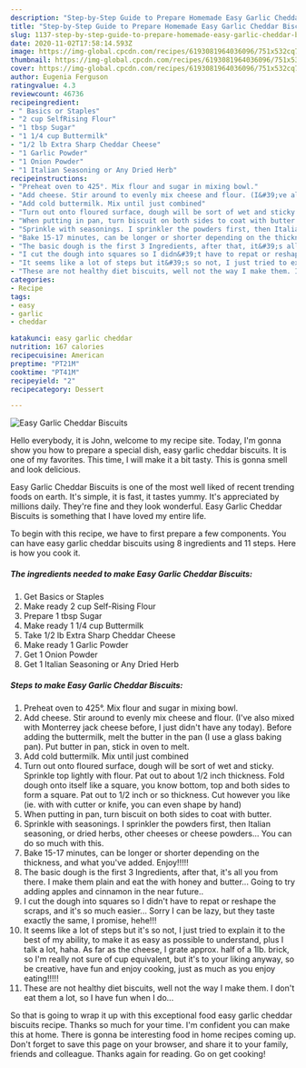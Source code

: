 ```yaml
---
description: "Step-by-Step Guide to Prepare Homemade Easy Garlic Cheddar Biscuits"
title: "Step-by-Step Guide to Prepare Homemade Easy Garlic Cheddar Biscuits"
slug: 1137-step-by-step-guide-to-prepare-homemade-easy-garlic-cheddar-biscuits
date: 2020-11-02T17:58:14.593Z
image: https://img-global.cpcdn.com/recipes/6193081964036096/751x532cq70/easy-garlic-cheddar-biscuits-recipe-main-photo.jpg
thumbnail: https://img-global.cpcdn.com/recipes/6193081964036096/751x532cq70/easy-garlic-cheddar-biscuits-recipe-main-photo.jpg
cover: https://img-global.cpcdn.com/recipes/6193081964036096/751x532cq70/easy-garlic-cheddar-biscuits-recipe-main-photo.jpg
author: Eugenia Ferguson
ratingvalue: 4.3
reviewcount: 46736
recipeingredient:
- " Basics or Staples"
- "2 cup SelfRising Flour"
- "1 tbsp Sugar"
- "1 1/4 cup Buttermilk"
- "1/2 lb Extra Sharp Cheddar Cheese"
- "1 Garlic Powder"
- "1 Onion Powder"
- "1 Italian Seasoning or Any Dried Herb"
recipeinstructions:
- "Preheat oven to 425°. Mix flour and sugar in mixing bowl."
- "Add cheese. Stir around to evenly mix cheese and flour. (I&#39;ve also mixed with Monterrey jack cheese before, I just didn&#39;t have any today). Before adding the buttermilk, melt the butter in the pan (I use a glass baking pan). Put butter in pan, stick in oven to melt."
- "Add cold buttermilk. Mix until just combined"
- "Turn out onto floured surface, dough will be sort of wet and sticky. Sprinkle top lightly with flour. Pat out to about 1/2 inch thickness. Fold dough onto itself like a square, you know bottom, top and both sides to form a square. Pat out to 1/2 inch or so thickness. Cut however you like (ie. with with cutter or knife, you can even shape by hand)"
- "When putting in pan, turn biscuit on both sides to coat with butter."
- "Sprinkle with seasonings. I sprinkler the powders first, then Italian seasoning, or dried herbs, other cheeses or cheese powders... You can do so much with this."
- "Bake 15-17 minutes, can be longer or shorter depending on the thickness, and what you&#39;ve added. Enjoy!!!!!"
- "The basic dough is the first 3 Ingredients, after that, it&#39;s all you from there. I make them plain and eat the with honey and butter... Going to try adding apples and cinnamon in the near future.."
- "I cut the dough into squares so I didn&#39;t have to repat or reshape the scraps, and it&#39;s so much easier... Sorry I can be lazy, but they taste exactly the same, I promise, hehe!!!"
- "It seems like a lot of steps but it&#39;s so not, I just tried to explain it to the best of my ability, to make it as easy as possible to understand, plus I talk a lot, haha.  As far as the cheese, I grate approx. half of a 1lb. brick, so I&#39;m really not sure of cup equivalent, but it&#39;s to your liking anyway, so be creative, have fun and enjoy cooking, just as much as you enjoy eating!!!!!"
- "These are not healthy diet biscuits, well not the way I make them. I don&#39;t eat them a lot, so I have fun when I do..."
categories:
- Recipe
tags:
- easy
- garlic
- cheddar

katakunci: easy garlic cheddar 
nutrition: 167 calories
recipecuisine: American
preptime: "PT21M"
cooktime: "PT41M"
recipeyield: "2"
recipecategory: Dessert

---
```



![Easy Garlic Cheddar Biscuits](https://img-global.cpcdn.com/recipes/6193081964036096/751x532cq70/easy-garlic-cheddar-biscuits-recipe-main-photo.jpg)

Hello everybody, it is John, welcome to my recipe site. Today, I'm gonna show you how to prepare a special dish, easy garlic cheddar biscuits. It is one of my favorites. This time, I will make it a bit tasty. This is gonna smell and look delicious.



Easy Garlic Cheddar Biscuits is one of the most well liked of recent trending foods on earth. It's simple, it is fast, it tastes yummy. It's appreciated by millions daily. They're fine and they look wonderful. Easy Garlic Cheddar Biscuits is something that I have loved my entire life.


To begin with this recipe, we have to first prepare a few components. You can have easy garlic cheddar biscuits using 8 ingredients and 11 steps. Here is how you cook it.

<!--inarticleads1-->

##### The ingredients needed to make Easy Garlic Cheddar Biscuits:

1. Get  Basics or Staples
1. Make ready 2 cup Self-Rising Flour
1. Prepare 1 tbsp Sugar
1. Make ready 1 1/4 cup Buttermilk
1. Take 1/2 lb Extra Sharp Cheddar Cheese
1. Make ready 1 Garlic Powder
1. Get 1 Onion Powder
1. Get 1 Italian Seasoning or Any Dried Herb




<!--inarticleads2-->

##### Steps to make Easy Garlic Cheddar Biscuits:

1. Preheat oven to 425°. Mix flour and sugar in mixing bowl.
1. Add cheese. Stir around to evenly mix cheese and flour. (I&#39;ve also mixed with Monterrey jack cheese before, I just didn&#39;t have any today). Before adding the buttermilk, melt the butter in the pan (I use a glass baking pan). Put butter in pan, stick in oven to melt.
1. Add cold buttermilk. Mix until just combined
1. Turn out onto floured surface, dough will be sort of wet and sticky. Sprinkle top lightly with flour. Pat out to about 1/2 inch thickness. Fold dough onto itself like a square, you know bottom, top and both sides to form a square. Pat out to 1/2 inch or so thickness. Cut however you like (ie. with with cutter or knife, you can even shape by hand)
1. When putting in pan, turn biscuit on both sides to coat with butter.
1. Sprinkle with seasonings. I sprinkler the powders first, then Italian seasoning, or dried herbs, other cheeses or cheese powders... You can do so much with this.
1. Bake 15-17 minutes, can be longer or shorter depending on the thickness, and what you&#39;ve added. Enjoy!!!!!
1. The basic dough is the first 3 Ingredients, after that, it&#39;s all you from there. I make them plain and eat the with honey and butter... Going to try adding apples and cinnamon in the near future..
1. I cut the dough into squares so I didn&#39;t have to repat or reshape the scraps, and it&#39;s so much easier... Sorry I can be lazy, but they taste exactly the same, I promise, hehe!!!
1. It seems like a lot of steps but it&#39;s so not, I just tried to explain it to the best of my ability, to make it as easy as possible to understand, plus I talk a lot, haha.  As far as the cheese, I grate approx. half of a 1lb. brick, so I&#39;m really not sure of cup equivalent, but it&#39;s to your liking anyway, so be creative, have fun and enjoy cooking, just as much as you enjoy eating!!!!!
1. These are not healthy diet biscuits, well not the way I make them. I don&#39;t eat them a lot, so I have fun when I do...




So that is going to wrap it up with this exceptional food easy garlic cheddar biscuits recipe. Thanks so much for your time. I'm confident you can make this at home. There is gonna be interesting food in home recipes coming up. Don't forget to save this page on your browser, and share it to your family, friends and colleague. Thanks again for reading. Go on get cooking!

